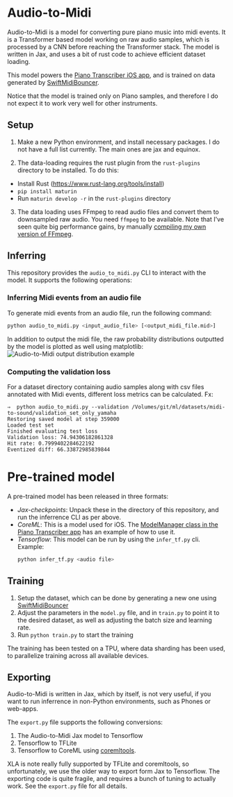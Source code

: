 # Audio-to-Midi

Audio-to-Midi is a model for converting pure piano music into midi events.
It is a Transformer based model working on raw audio samples, which is processed by a CNN before reaching the Transformer stack.
The model is written in Jax, and uses a bit of rust code to achieve efficient dataset loading.

This model powers the [Piano Transcriber iOS app](https://github.com/kasper0406/PianoTranscriberApp), and is trained on data generated by [SwiftMidiBouncer](https://github.com/kasper0406/SwiftMidiBouncer).

Notice that the model is trained only on Piano samples, and therefore I do not expect it to work very well for other instruments.

## Setup

1. Make a new Python environment, and install necessary packages. I do not have a full list currently. The main ones are jax and equinox.

2. The data-loading requires the rust plugin from the `rust-plugins` directory to be installed. To do this:
  - Install Rust (https://www.rust-lang.org/tools/install)
  - `pip install maturin`
  - Run `maturin develop -r` in the `rust-plugins` directory

3. The data loading uses FFmpeg to read audio files and convert them to downsampled raw audio. You need `ffmpeg` to be available. Note that I've seen quite big performance gains, by manually [compiling my own version of FFmpeg](https://trac.ffmpeg.org/wiki/CompilationGuide/Ubuntu).

## Inferring
This repository provides the `audio_to_midi.py` CLI to interact with the model. It supports the following operations:

### Inferring Midi events from an audio file
To generate midi events from an audio file, run the following command:
```bash
python audio_to_midi.py <input_audio_file> [<output_midi_file.mid>]
```
In addition to output the midi file, the raw probability distributions outputted by the model is plotted as well using matplotlib:
![Audio-to-Midi output distribution example](screenshots/output_distribution.png)

### Computing the validation loss
For a dataset directory containing audio samples along with csv files annotated with Midi events, different loss metrics can be calculated. Fx:
```
⇒  python audio_to_midi.py --validation /Volumes/git/ml/datasets/midi-to-sound/validation_set_only_yamaha
Restoring saved model at step 359000
Loaded test set
Finished evaluating test loss
Validation loss: 74.94306182861328
Hit rate: 0.7999402284622192
Eventized diff: 66.33872985839844
```

# Pre-trained model
A pre-trained model has been released in three formats:
* *Jax-checkpoints*: Unpack these in the directory of this repository, and run the inferrence CLI as per above.
* *CoreML*: This is a model used for iOS. The [ModelManager class in the Piano Transcriber app](https://github.com/kasper0406/PianoTranscriberApp/blob/main/PianoTranscriber/ModelManager.swift) has an example of how to use it.
* *Tensorflow*: This model can be run by using the `infer_tf.py` cli. Example:
  ```bash
  python infer_tf.py <audio file>
  ```

## Training
1. Setup the dataset, which can be done by generating a new one using [SwiftMidiBouncer](https://github.com/kasper0406/SwiftMidiBouncer)
2. Adjust the parameters in the `model.py` file, and in `train.py` to point it to the desired dataset, as well as adjusting the batch size and learning rate.
4. Run `python train.py` to start the training

The training has been tested on a TPU, where data sharding has been used, to parallelize training across all available devices.

## Exporting

Audio-to-Midi is written in Jax, which by itself, is not very useful, if you want to run inferrence in non-Python environments, such as Phones or web-apps.

The `export.py` file supports the following conversions:
1. The Audio-to-Midi Jax model to Tensorflow
2. Tensorflow to TFLite
3. Tensorflow to CoreML using [coremltools](https://github.com/apple/coremltools).

XLA is note really fully supported by TFLite and coremltools, so unfortunately, we use the older way to export form Jax to Tensorflow.
The exporting code is quite fragile, and requires a bunch of tuning to actually work. See the `export.py` file for all details.

